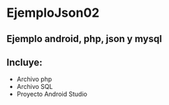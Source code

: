 # EjemploJson02
## Ejemplo android, php, json y mysql
## Incluye:
-  Archivo php
-  Archivo SQL
-  Proyecto Android Studio
